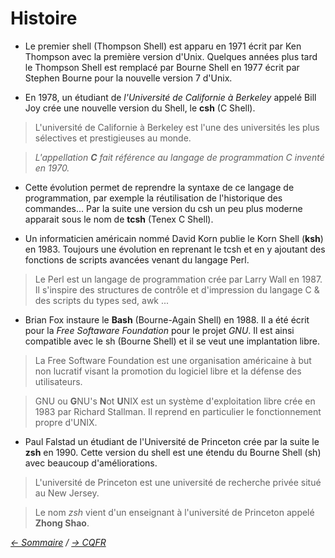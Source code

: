 # Histoire

* Le premier shell (Thompson Shell) est apparu en 1971 écrit par Ken Thompson avec la première version d'Unix. Quelques années plus tard le Thompson Shell est remplacé par Bourne Shell en 1977 écrit par Stephen Bourne pour la nouvelle version 7 d'Unix.

* En 1978, un étudiant de *l'Université de Californie à Berkeley* appelé Bill Joy crée une nouvelle version du Shell, le **csh** (C Shell).

> L'université de Californie à Berkeley est l'une des universités les plus sélectives et prestigieuses au monde.

>*L'appellation **C** fait référence au langage de programmation C inventé en 1970.* 

* Cette évolution permet de reprendre la syntaxe de ce langage de programmation, par exemple la réutilisation de l'historique des commandes... Par la suite une version du csh un peu plus moderne apparait sous le nom de **tcsh** (Tenex C Shell).

* Un informaticien américain nommé David Korn publie le Korn Shell (**ksh**) en 1983. Toujours une évolution en reprenant le tcsh et en y ajoutant des fonctions de scripts avancées venant du langage Perl.

> Le Perl est un langage de programmation crée par Larry Wall en 1987. Il s'inspire des structures de contrôle et d'impression du langage C & des scripts du types sed, awk ...

* Brian Fox instaure le **Bash** (Bourne-Again Shell) en 1988. Il a été écrit pour la *Free Softaware Foundation* pour le projet *GNU*. Il est ainsi compatible avec le sh (Bourne Shell) et il se veut une implantation libre.

> La Free Software Foundation est une organisation américaine à but non lucratif visant la promotion du logiciel libre et la défense des utilisateurs.

> GNU ou **G**NU's **N**ot **U**NIX est un système d'exploitation libre crée en 1983 par Richard Stallman. Il reprend en particulier le fonctionnement propre d'UNIX.

* Paul Falstad un étudiant de l'Université de Princeton crée par la suite le **zsh** en 1990. Cette version du shell est une étendu du Bourne Shell (sh) avec beaucoup d'améliorations.

> L'université de Princeton est une université de recherche privée situé au New Jersey.

> Le nom *zsh* vient d'un enseignant à l'université de Princeton appelé **Zhong Shao**.



*[<- Sommaire](https://github.com/ByMSRT/Shell) / [-> CQFR](https://github.com/ByMSRT/Shell/blob/main/CQFR.md)*